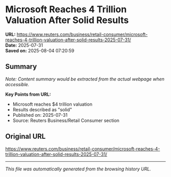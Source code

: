 # Microsoft Reaches 4 Trillion Valuation After Solid Results

**URL:** https://www.reuters.com/business/retail-consumer/microsoft-reaches-4-trillion-valuation-after-solid-results-2025-07-31/  
**Date:** 2025-07-31  
**Saved on:** 2025-08-04 07:20:59

## Summary

*Note: Content summary would be extracted from the actual webpage when accessible.*

**Key Points from URL:**
- Microsoft reaches $4 trillion valuation
- Results described as "solid"
- Published on: 2025-07-31
- Source: Reuters Business/Retail Consumer section

## Original URL
https://www.reuters.com/business/retail-consumer/microsoft-reaches-4-trillion-valuation-after-solid-results-2025-07-31/

---
*This file was automatically generated from the browsing history URL.*
